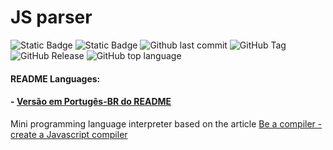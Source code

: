 # JS parser

![Static Badge](https://img.shields.io/badge/version-1.1.0-green) ![Static Badge](https://img.shields.io/badge/status-development-yellow) ![Github last commit](https://img.shields.io/github/last-commit/rafaelsouzars/mini-parsejs) ![GitHub Tag](https://img.shields.io/github/v/tag/rafaelsouzars/mini-parsejs) ![GitHub Release](https://img.shields.io/github/v/release/rafaelsouzars/mini-parsejs) ![GitHub top language](https://img.shields.io/github/languages/top/rafaelsouzars/mini-parsejs?color=gold)

#### README Languages:
#### - [Versão em Portugês-BR do README](https://github.com/rafaelsouzars/mini-parsejs/blob/master/README_PT-BR.md)


Mini programming language interpreter based on the article [Be a compiler - create a Javascript compiler](https://medium.com/@henriquesosa/seja-um-compilador-crie-um-compilador-com-javascript-33a9557c8cdf)
